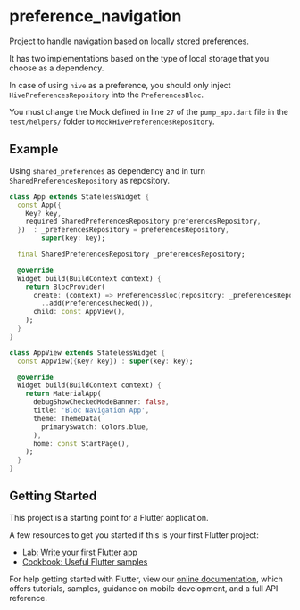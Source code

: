 # preference_navigation

Project to handle navigation based on locally stored preferences.


It has two implementations based on the type of local storage that you choose as a dependency.

In case of using `hive` as a preference, you should only inject `HivePreferencesRepository` into the `PreferencesBloc`.

You must change the Mock defined in line `27` of the `pump_app.dart` file in the `test/helpers/` folder to `MockHivePreferencesRepository`.

## Example

Using `shared_preferences` as dependency and in turn `SharedPreferencesRepository` as repository.

```dart
class App extends StatelessWidget {
  const App({
    Key? key,
    required SharedPreferencesRepository preferencesRepository,
  })  : _preferencesRepository = preferencesRepository,
        super(key: key);

  final SharedPreferencesRepository _preferencesRepository;

  @override
  Widget build(BuildContext context) {
    return BlocProvider(
      create: (context) => PreferencesBloc(repository: _preferencesRepository)
        ..add(PreferencesChecked()),
      child: const AppView(),
    );
  }
}

class AppView extends StatelessWidget {
  const AppView({Key? key}) : super(key: key);

  @override
  Widget build(BuildContext context) {
    return MaterialApp(
      debugShowCheckedModeBanner: false,
      title: 'Bloc Navigation App',
      theme: ThemeData(
        primarySwatch: Colors.blue,
      ),
      home: const StartPage(),
    );
  }
}
```

## Getting Started

This project is a starting point for a Flutter application.

A few resources to get you started if this is your first Flutter project:

- [Lab: Write your first Flutter app](https://flutter.dev/docs/get-started/codelab)
- [Cookbook: Useful Flutter samples](https://flutter.dev/docs/cookbook)

For help getting started with Flutter, view our
[online documentation](https://flutter.dev/docs), which offers tutorials,
samples, guidance on mobile development, and a full API reference.
